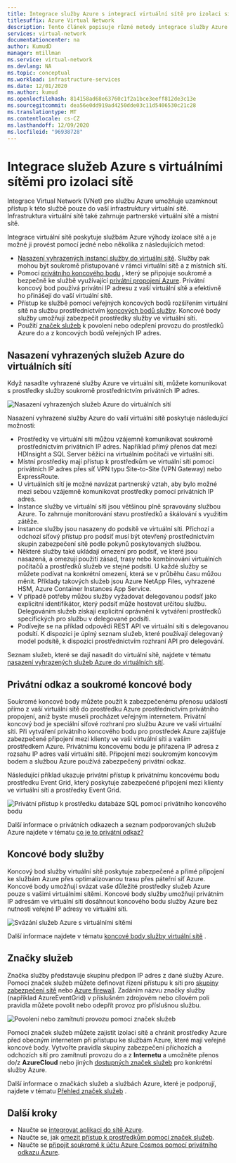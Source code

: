 ```yaml
---
title: Integrace služby Azure s integrací virtuální sítě pro izolaci sítě
titlesuffix: Azure Virtual Network
description: Tento článek popisuje různé metody integrace služby Azure do virtuální sítě, která umožňuje zabezpečený přístup ke službě Azure.
services: virtual-network
documentationcenter: na
author: KumudD
manager: mtillman
ms.service: virtual-network
ms.devlang: NA
ms.topic: conceptual
ms.workload: infrastructure-services
ms.date: 12/01/2020
ms.author: kumud
ms.openlocfilehash: 814158ad68e63760c1f2a1bce3eeff812de3c13e
ms.sourcegitcommit: dea56e0dd919ad4250dde03c11d5406530c21c28
ms.translationtype: MT
ms.contentlocale: cs-CZ
ms.lasthandoff: 12/09/2020
ms.locfileid: "96938728"
---
```

# <a name="integrate-azure-services-with-virtual-networks-for-network-isolation"></a>Integrace služeb Azure s virtuálními sítěmi pro izolaci sítě

Integrace Virtual Network (VNet) pro službu Azure umožňuje uzamknout přístup k této službě pouze do vaší infrastruktury virtuální sítě. Infrastruktura virtuální sítě také zahrnuje partnerské virtuální sítě a místní sítě.

Integrace virtuální sítě poskytuje službám Azure výhody izolace sítě a je možné ji provést pomocí jedné nebo několika z následujících metod:
- [Nasazení vyhrazených instancí služby do virtuální sítě](virtual-network-service-endpoints-overview.md). Služby pak mohou být soukromě přistupované v rámci virtuální sítě a z místních sítí.
- Pomocí [privátního koncového bodu](../private-link/private-endpoint-overview.md) , který se připojuje soukromě a bezpečně ke službě využívající [privátní propojení Azure](../private-link/private-link-overview.md). Privátní koncový bod používá privátní IP adresu z vaší virtuální sítě a efektivně ho přinášejí do vaší virtuální sítě.
- Přístup ke službě pomocí veřejných koncových bodů rozšířením virtuální sítě na službu prostřednictvím [koncových bodů služby](virtual-network-service-endpoints-overview.md). Koncové body služby umožňují zabezpečit prostředky služby ve virtuální síti.
- Použití [značek služeb](service-tags-overview.md) k povolení nebo odepření provozu do prostředků Azure do a z koncových bodů veřejných IP adres.

## <a name="deploy-dedicated-azure-services-into-virtual-networks"></a>Nasazení vyhrazených služeb Azure do virtuálních sítí

Když nasadíte vyhrazené služby Azure ve virtuální síti, můžete komunikovat s prostředky služby soukromě prostřednictvím privátních IP adres.

![Nasazení vyhrazených služeb Azure do virtuálních sítí](./media/virtual-network-for-azure-services/deploy-service-into-vnet.png)

Nasazení vyhrazené služby Azure do vaší virtuální sítě poskytuje následující možnosti:
- Prostředky ve virtuální síti můžou vzájemně komunikovat soukromě prostřednictvím privátních IP adres. Například přímý přenos dat mezi HDInsight a SQL Server běžící na virtuálním počítači ve virtuální síti.
- Místní prostředky mají přístup k prostředkům ve virtuální síti pomocí privátních IP adres přes síť VPN typu Site-to-Site (VPN Gateway) nebo ExpressRoute.
- U virtuálních sítí je možné navázat partnerský vztah, aby bylo možné mezi sebou vzájemně komunikovat prostředky pomocí privátních IP adres.
- Instance služby ve virtuální síti jsou většinou plně spravovány službou Azure. To zahrnuje monitorování stavu prostředků a škálování s využitím zátěže.
- Instance služby jsou nasazeny do podsítě ve virtuální síti. Příchozí a odchozí síťový přístup pro podsíť musí být otevřený prostřednictvím skupin zabezpečení sítě podle pokynů poskytovaných službou.
- Některé služby také ukládají omezení pro podsíť, ve které jsou nasazená, a omezují použití zásad, trasy nebo kombinování virtuálních počítačů a prostředků služeb ve stejné podsíti. U každé služby se můžete podívat na konkrétní omezení, která se v průběhu času můžou měnit. Příklady takových služeb jsou Azure NetApp Files, vyhrazené HSM, Azure Container Instances App Service.
- V případě potřeby můžou služby vyžadovat delegovanou podsíť jako explicitní identifikátor, který podsíť může hostovat určitou službu. Delegováním služeb získají explicitní oprávnění k vytváření prostředků specifických pro službu v delegované podsíti.
- Podívejte se na příklad odpovědi REST API ve virtuální síti s delegovanou podsítí. K dispozici je úplný seznam služeb, které používají delegovaný model podsítě, k dispozici prostřednictvím rozhraní API pro delegování.

Seznam služeb, které se dají nasadit do virtuální sítě, najdete v tématu [nasazení vyhrazených služeb Azure do virtuálních sítí](virtual-network-for-azure-services.md).

## <a name="private-link-and-private-endpoints"></a>Privátní odkaz a soukromé koncové body

Soukromé koncové body můžete použít k zabezpečenému přenosu událostí přímo z vaší virtuální sítě do prostředku Azure prostřednictvím privátního propojení, aniž byste museli procházet veřejným internetem. Privátní koncový bod je speciální síťové rozhraní pro službu Azure ve vaší virtuální síti. Při vytváření privátního koncového bodu pro prostředek Azure zajišťuje zabezpečené připojení mezi klienty ve vaší virtuální síti a vaším prostředkem Azure. Privátnímu koncovému bodu je přiřazena IP adresa z rozsahu IP adres vaší virtuální sítě. Připojení mezi soukromým koncovým bodem a službou Azure používá zabezpečený privátní odkaz.

Následující příklad ukazuje privátní přístup k privátnímu koncovému bodu prostředku Event Grid, který poskytuje zabezpečené připojení mezi klienty ve virtuální síti a prostředky Event Grid.

![Privátní přístup k prostředku databáze SQL pomocí privátního koncového bodu](./media/network-isolation/architecture-diagram.png)

Další informace o privátních odkazech a seznam podporovaných služeb Azure najdete v tématu [co je to privátní odkaz?](../private-link/private-link-overview.md)

## <a name="service-endpoints"></a>Koncové body služby
Koncový bod služby virtuální sítě poskytuje zabezpečené a přímé připojení ke službám Azure přes optimalizovanou trasu přes páteřní síť Azure. Koncové body umožňují svázat vaše důležité prostředky služeb Azure pouze s vašimi virtuálními sítěmi. Koncové body služby umožňují privátním IP adresám ve virtuální síti dosáhnout koncového bodu služby Azure bez nutnosti veřejné IP adresy ve virtuální síti.

![Svázání služeb Azure s virtuálními sítěmi](./media/virtual-network-service-endpoints-overview/VNet_Service_Endpoints_Overview.png)

Další informace najdete v tématu [koncové body služby virtuální sítě](virtual-network-service-endpoints-overview.md) .

## <a name="service-tags"></a>Značky služeb

Značka služby představuje skupinu předpon IP adres z dané služby Azure. Pomocí značek služeb můžete definovat řízení přístupu k síti pro [skupiny zabezpečení sítě](https://docs.microsoft.com/azure/virtual-network/security-overview#security-rules) nebo [Azure firewall](https://docs.microsoft.com/azure/firewall/service-tags). Zadáním názvu značky služby (například AzureEventGrid) v příslušném zdrojovém nebo cílovém poli pravidla můžete povolit nebo odepřít provoz pro příslušnou službu.

![Povolení nebo zamítnutí provozu pomocí značek služeb](./media/network-isolation/service-tags.png)

Pomocí značek služeb můžete zajistit izolaci sítě a chránit prostředky Azure před obecným internetem při přístupu ke službám Azure, které mají veřejné koncové body. Vytvořte pravidla skupiny zabezpečení příchozích a odchozích sítí pro zamítnutí provozu do a z **Internetu** a umožněte přenos do/z **AzureCloud** nebo jiných [dostupných značek služeb](service-tags-overview.md#available-service-tags) pro konkrétní služby Azure.

Další informace o značkách služeb a službách Azure, které je podporují, najdete v tématu [Přehled značek služeb](service-tags-overview.md) .

## <a name="next-steps"></a>Další kroky

- Naučte se [integrovat aplikaci do sítě Azure](../app-service/web-sites-integrate-with-vnet.md).
- Naučte se, jak [omezit přístup k prostředkům pomocí značek služeb](tutorial-restrict-network-access-to-resources.md).
- Naučte se [připojit soukromě k účtu Azure Cosmos pomocí privátního odkazu Azure](../private-link/create-private-endpoint-cosmosdb-portal.md).